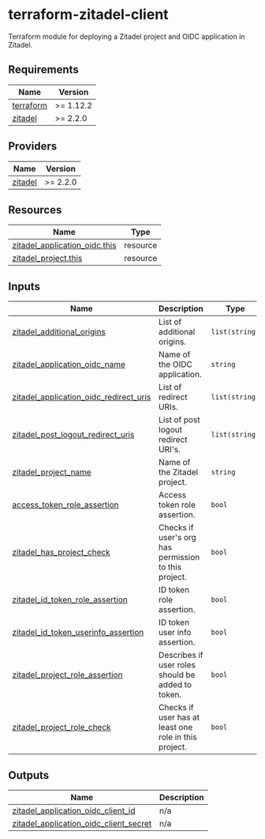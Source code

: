 # terraform-zitadel-client

Terraform module for deploying a Zitadel project and OIDC application in Zitadel.

## Requirements

| Name | Version |
|------|---------|
| <a name="requirement_terraform"></a> [terraform](#requirement\_terraform) | >= 1.12.2 |
| <a name="requirement_zitadel"></a> [zitadel](#requirement\_zitadel) | >= 2.2.0 |

## Providers

| Name | Version |
|------|---------|
| <a name="provider_zitadel"></a> [zitadel](#provider\_zitadel) | >= 2.2.0 |



## Resources

| Name | Type |
|------|------|
| [zitadel_application_oidc.this](https://registry.terraform.io/providers/zitadel/zitadel/latest/docs/resources/application_oidc) | resource |
| [zitadel_project.this](https://registry.terraform.io/providers/zitadel/zitadel/latest/docs/resources/project) | resource |

## Inputs

| Name | Description | Type | Default | Required |
|------|-------------|------|---------|:--------:|
| <a name="input_zitadel_additional_origins"></a> [zitadel\_additional\_origins](#input\_zitadel\_additional\_origins) | List of additional origins. | `list(string)` | n/a | yes |
| <a name="input_zitadel_application_oidc_name"></a> [zitadel\_application\_oidc\_name](#input\_zitadel\_application\_oidc\_name) | Name of the OIDC application. | `string` | n/a | yes |
| <a name="input_zitadel_application_oidc_redirect_uris"></a> [zitadel\_application\_oidc\_redirect\_uris](#input\_zitadel\_application\_oidc\_redirect\_uris) | List of redirect URIs. | `list(string)` | n/a | yes |
| <a name="input_zitadel_post_logout_redirect_uris"></a> [zitadel\_post\_logout\_redirect\_uris](#input\_zitadel\_post\_logout\_redirect\_uris) | List of post logout redirect URI's. | `list(string)` | n/a | yes |
| <a name="input_zitadel_project_name"></a> [zitadel\_project\_name](#input\_zitadel\_project\_name) | Name of the Zitadel project. | `string` | n/a | yes |
| <a name="input_access_token_role_assertion"></a> [access\_token\_role\_assertion](#input\_access\_token\_role\_assertion) | Access token role assertion. | `bool` | `null` | no |
| <a name="input_zitadel_has_project_check"></a> [zitadel\_has\_project\_check](#input\_zitadel\_has\_project\_check) | Checks if user's org has permission to this project. | `bool` | `null` | no |
| <a name="input_zitadel_id_token_role_assertion"></a> [zitadel\_id\_token\_role\_assertion](#input\_zitadel\_id\_token\_role\_assertion) | ID token role assertion. | `bool` | `null` | no |
| <a name="input_zitadel_id_token_userinfo_assertion"></a> [zitadel\_id\_token\_userinfo\_assertion](#input\_zitadel\_id\_token\_userinfo\_assertion) | ID token user info assertion. | `bool` | `null` | no |
| <a name="input_zitadel_project_role_assertion"></a> [zitadel\_project\_role\_assertion](#input\_zitadel\_project\_role\_assertion) | Describes if user roles should be added to token. | `bool` | `null` | no |
| <a name="input_zitadel_project_role_check"></a> [zitadel\_project\_role\_check](#input\_zitadel\_project\_role\_check) | Checks if user has at least one role in this project. | `bool` | `null` | no |

## Outputs

| Name | Description |
|------|-------------|
| <a name="output_zitadel_application_oidc_client_id"></a> [zitadel\_application\_oidc\_client\_id](#output\_zitadel\_application\_oidc\_client\_id) | n/a |
| <a name="output_zitadel_application_oidc_client_secret"></a> [zitadel\_application\_oidc\_client\_secret](#output\_zitadel\_application\_oidc\_client\_secret) | n/a |

